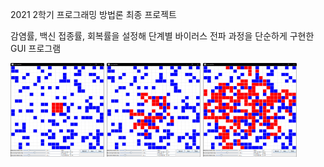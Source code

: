 2021 2학기 프로그래밍 방법론 최종 프로젝트

감염률, 백신 접종률, 회복률을 설정해 단계별 바이러스 전파 과정을 단순하게 구현한 GUI 프로그램

<img src="/simul_img_1.png" width="150" height="150">
<img src="/simul_img_2.png" width="150" height="150">
<img src="/simul_img_3.png" width="150" height="150">